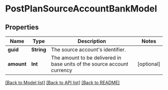 # PostPlanSourceAccountBankModel

## Properties
Name | Type | Description | Notes
------------ | ------------- | ------------- | -------------
**guid** | **String** | The source account&#39;s identifier. | 
**amount** | **Int** | The amount to be delivered in base units of the source account currency | [optional] 

[[Back to Model list]](../README.md#documentation-for-models) [[Back to API list]](../README.md#documentation-for-api-endpoints) [[Back to README]](../README.md)


